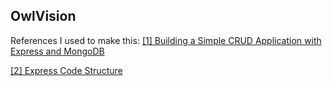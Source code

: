 ## OwlVision


References I used to make this:
[[1] Building a Simple CRUD Application with Express and MongoDB](https://zellwk.com/blog/crud-express-mongodb/)

[[2] Express Code Structure](https://github.com/focusaurus/express_code_structure)
